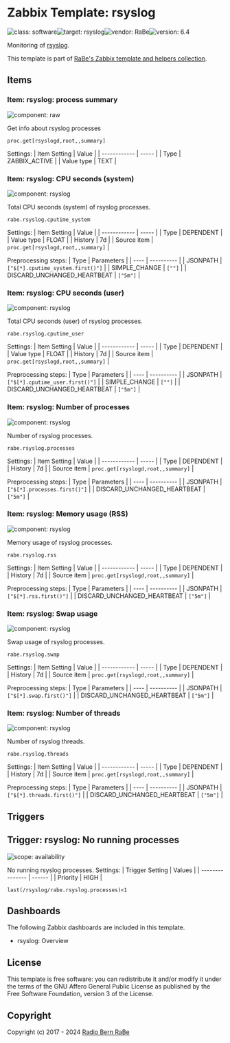 # Zabbix Template: rsyslog

![class: software](https://img.shields.io/badge/class-software-00c9bf)![target: rsyslog](https://img.shields.io/badge/target-rsyslog-00c9bf)![vendor: RaBe](https://img.shields.io/badge/vendor-RaBe-00c9bf)![version: 6.4](https://img.shields.io/badge/version-6.4-00c9bf)

Monitoring of [rsyslog](https://www.rsyslog.com/).

This template is part of [RaBe's Zabbix template and helpers
collection](https://github.com/radiorabe/rabe-zabbix).


## Items

### Item: rsyslog: process summary

![component: raw](https://img.shields.io/badge/component-raw-00c9bf)

Get info about rsyslog processes

```
proc.get[rsyslogd,root,,summary]
```

Settings:
| Item Setting | Value |
| ------------ | ----- |
| Type | ZABBIX_ACTIVE |
| Value type | TEXT |

### Item: rsyslog: CPU seconds (system)

![component: rsyslog](https://img.shields.io/badge/component-rsyslog-00c9bf)

Total CPU seconds (system) of rsyslog processes.

```
rabe.rsyslog.cputime_system
```

Settings:
| Item Setting | Value |
| ------------ | ----- |
| Type | DEPENDENT |
| Value type | FLOAT |
| History | 7d |
| Source item | `proc.get[rsyslogd,root,,summary]` |

Preprocessing steps:
| Type | Parameters |
| ---- | ---------- |
| JSONPATH | `["$[*].cputime_system.first()"]` |
| SIMPLE_CHANGE | `[""]` |
| DISCARD_UNCHANGED_HEARTBEAT | `["5m"]` |

### Item: rsyslog: CPU seconds (user)

![component: rsyslog](https://img.shields.io/badge/component-rsyslog-00c9bf)

Total CPU seconds (user) of rsyslog processes.

```
rabe.rsyslog.cputime_user
```

Settings:
| Item Setting | Value |
| ------------ | ----- |
| Type | DEPENDENT |
| Value type | FLOAT |
| History | 7d |
| Source item | `proc.get[rsyslogd,root,,summary]` |

Preprocessing steps:
| Type | Parameters |
| ---- | ---------- |
| JSONPATH | `["$[*].cputime_user.first()"]` |
| SIMPLE_CHANGE | `[""]` |
| DISCARD_UNCHANGED_HEARTBEAT | `["5m"]` |

### Item: rsyslog: Number of processes

![component: rsyslog](https://img.shields.io/badge/component-rsyslog-00c9bf)

Number of rsyslog processes.

```
rabe.rsyslog.processes
```

Settings:
| Item Setting | Value |
| ------------ | ----- |
| Type | DEPENDENT |
| History | 7d |
| Source item | `proc.get[rsyslogd,root,,summary]` |

Preprocessing steps:
| Type | Parameters |
| ---- | ---------- |
| JSONPATH | `["$[*].processes.first()"]` |
| DISCARD_UNCHANGED_HEARTBEAT | `["5m"]` |

### Item: rsyslog: Memory usage (RSS)

![component: rsyslog](https://img.shields.io/badge/component-rsyslog-00c9bf)

Memory usage of rsyslog processes.

```
rabe.rsyslog.rss
```

Settings:
| Item Setting | Value |
| ------------ | ----- |
| Type | DEPENDENT |
| History | 7d |
| Source item | `proc.get[rsyslogd,root,,summary]` |

Preprocessing steps:
| Type | Parameters |
| ---- | ---------- |
| JSONPATH | `["$[*].rss.first()"]` |
| DISCARD_UNCHANGED_HEARTBEAT | `["5m"]` |

### Item: rsyslog: Swap usage

![component: rsyslog](https://img.shields.io/badge/component-rsyslog-00c9bf)

Swap usage of rsyslog processes.

```
rabe.rsyslog.swap
```

Settings:
| Item Setting | Value |
| ------------ | ----- |
| Type | DEPENDENT |
| History | 7d |
| Source item | `proc.get[rsyslogd,root,,summary]` |

Preprocessing steps:
| Type | Parameters |
| ---- | ---------- |
| JSONPATH | `["$[*].swap.first()"]` |
| DISCARD_UNCHANGED_HEARTBEAT | `["5m"]` |

### Item: rsyslog: Number of threads

![component: rsyslog](https://img.shields.io/badge/component-rsyslog-00c9bf)

Number of rsyslog threads.

```
rabe.rsyslog.threads
```

Settings:
| Item Setting | Value |
| ------------ | ----- |
| Type | DEPENDENT |
| History | 7d |
| Source item | `proc.get[rsyslogd,root,,summary]` |

Preprocessing steps:
| Type | Parameters |
| ---- | ---------- |
| JSONPATH | `["$[*].threads.first()"]` |
| DISCARD_UNCHANGED_HEARTBEAT | `["5m"]` |

## Triggers

## Trigger: rsyslog: No running processes

![scope: availability](https://img.shields.io/badge/scope-availability-00c9bf)

No running rsyslog processes.
Settings:
| Trigger Setting | Values |
| --------------- | ------ |
| Priority | HIGH |

```
last(/rsyslog/rabe.rsyslog.processes)<1
```

## Dashboards

The following Zabbix dashboards are included in this template.
* rsyslog: Overview

## License

This template is free software: you can redistribute it and/or modify it under
the terms of the GNU Affero General Public License as published by the Free
Software Foundation, version 3 of the License.

## Copyright

Copyright (c) 2017 - 2024 [Radio Bern RaBe](http://www.rabe.ch)
